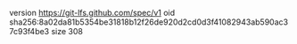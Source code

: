 version https://git-lfs.github.com/spec/v1
oid sha256:8a02da81b5354be31818b12f26de920d2cd0d3f41082943ab590ac37c93f4be3
size 308
